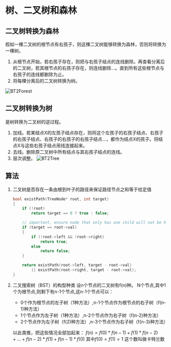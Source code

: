 # 树、二叉树和森林

## 二叉树转换为森林
假如一棵二叉树的根节点有右孩子，则这棵二叉树能够转换为森林，否则将转换为一棵树。
1. 从根节点开始，若右孩子存在，则把与右孩子结点的连线删除。再查看分离后的二叉树，若其根节点的右孩子存在，则连线删除…。直到所有这些根节点与右孩子的连线都删除为止。
2. 将每棵分离后的二叉树转换为树。

![BT2Forest](http://7xnluw.com1.z0.glb.clouddn.com/data_structure/tree/BT2Forest.jpg)


## 二叉树转换为树
是树转换为二叉树的逆过程。
1. 加线。若某结点X的左孩子结点存在，则将这个左孩子的右孩子结点、右孩子的右孩子结点、右孩子的右孩子的右孩子结点…，都作为结点X的孩子。将结点X与这些右孩子结点用线连接起来。
2. 去线。删除原二叉树中所有结点与其右孩子结点的连线。
3. 层次调整。
![BT2Tree]( http://7xnluw.com1.z0.glb.clouddn.com/data_structure/tree/BT2Tree.jpg)


## 算法
1. 二叉树是否存在一条由根到叶子的路径来保证路径节点之和等于给定值
    ```cpp
    bool existPath(TreeNode* root, int target)
    {
        if (!root)
            return target == 0 ? true : false;

        // important, ensure node that only has one child will not be handle as leaf node.
        if (target == root->val)
        {
            if (!root->left && !root->right)
                return true;
            else
                return false;
        }

        return existPath(root->left, target - root->val)
            || existPath(root->right, target - root->val);
    }
    ```

2. 二叉搜索树（BST）的构型种类
  设n个节点的二叉树有f(n)种。
  N个节点,其中1个为根节点,则剩下有n-1个节点,这n-1个节点可以：

    * 0个作为根节点的左子树（1种方法）,n-1个节点作为根节点的右子树（f(n-1)种方法）
    * 1个节点作为左子树（1种方法）,n-2个节点作为右子树（f(n-2)种方法）
    * 2个节点作为左子树（f(2)种方法）,n-3个节点作为右子树（f(n-3)种方法）

    以此类推，把这些情况全部加起来：
  $f(n) = f(0)*f(n-1) + f(1)*f(n-2) + ...+ f(n-2)*f(1) + f(n-1)*f(0)$
  其中$f(0) = f(1) = 1$
  这个数叫做卡特兰数
